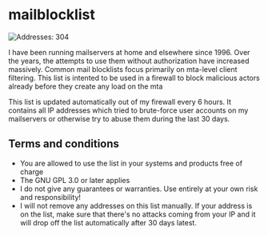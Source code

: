 # mailblocklist

![Addresses: 304 ](https://img.shields.io/badge/Addresses-304-green)

I have been running mailservers at home and elsewhere since 1996. Over the years, the attempts to use them without authorization have increased massively. Common mail blocklists focus primarily on mta-level client filtering. This list is intented to be used in a firewall to block malicious actors already before they create any load on the mta

This list is updated automatically out of my firewall every 6 hours. It contains all IP addresses which tried to brute-force user accounts on my mailservers or otherwise try to abuse them during the last 30 days.


## Terms and conditions
- You are allowed to use the list in your systems and products free of charge
- The GNU GPL 3.0 or later applies
- I do not give any guarantees or warranties. Use entirely at your own risk and responsibility!
- I will not remove any addresses on this list manually. If your address is on the list, make sure that there's no attacks coming from your IP and it will drop off the list automatically after 30 days latest.
